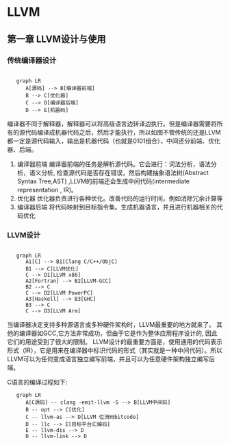 # LLVM

## 第一章 LLVM设计与使用

### 传统编译器设计

```{mermaid}

   graph LR
      A[源码] --> B[编译器前端] 
      B --> C[优化器] 
      C --> D[编译器后端] 
      D --> E[机器码]
```

编译器不同于解释器，解释器可以将高级语言边转译边执行。但是编译器需要将所有的源代码编译成机器代码之后，然后才能执行，所以如图不管传统的还是LLVM都一定是源代码输入，输出是机器代码（也就是0101组合），中间还分前端、优化器、后端。

1. 编译器前端
   编译器前端的任务是解析源代码。它会进行：词法分析，语法分析，语义分析, 检查源代码是否存在错误，然后构建抽象语法树(Abstract Syntax Tree,AST) ,LLVM的前端还会生成中间代码(intermediate representation , IR)。
2. 优化器
   优化器负责进行各种优化。改善代码的运行时间，例如消除冗余计算等
3. 编译器后端
   将代码映射到目标指令集。生成机器语言，并且进行机器相关的代码优化

### LLVM设计

```{mermaid}

   graph LR
      A1[C] --> B1[Clang C/C++/ObjC] 
      B1 --> C[LLVM优化] 
      C --> D1[LLVM x86]
      A2[Fortran] --> B2[LLVM-GCC] 
      B2 --> C
      C --> D2[LLVM PowerPC]
      A3[Haskell] --> B3[GHC] 
      B3 --> C 
      C --> D3[LLVM Arm]
```
当编译器决定支持多种源语言或多种硬件架构时，LLVM最重要的地方就来了。 其他的编译器如GCC,它方法非常成功，但由于它是作为整体应用程序设计的, 因此它们的用途受到了很大的限制。
LLVM设计的最重要方面是，使用通用的代码表示形式（IR），它是用来在编译器中标识代码的形式（其实就是一种中间代码）。所以LLVM可以为任何变成语言独立编写前端，并且可以为任意硬件架构独立编写后端。
 
C语言的编译过程如下:

```{mermaid}
   graph LR
      A[C源码] -- clang -emit-llvm -S --> B[LLVM中间码] 
      B -- opt --> C[优化] 
      C -- llvm-as --> D[LLVM 位流码bitcode] 
      D -- llc --> E[目标平台汇编码] 
      E -- llvm-dis --> D
      D -- llvm-link --> D
```